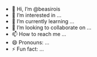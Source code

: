 - 👋 Hi, I’m @beasirois
- 👀 I’m interested in ...
- 🌱 I’m currently learning ...
- 💞️ I’m looking to collaborate on ...
- 📫 How to reach me ...
- 😄 Pronouns: ...
- ⚡ Fun fact: ...

<!---
beasirois/beasirois is a ✨ special ✨ repository because its `README.md` (this file) appears on your GitHub profile.
You can click the Preview link to take a look at your changes.
--->
